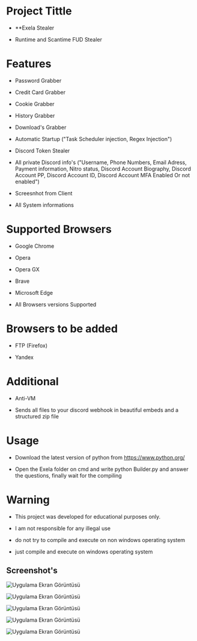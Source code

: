 
# Project Tittle
- **Exela Stealer

- Runtime and Scantime FUD Stealer

# Features
- Password Grabber

- Credit Card Grabber

- Cookie Grabber

- History Grabber

- Download's Grabber

- Automatic Startup ("Task Scheduler injection, Regex Injection")

- Discord Token Stealer

- All private Discord info's ("Username, Phone Numbers, Email Adress, Payment information, Nitro status, Discord Account Biography, Discord Account PP, Discord Account ID, Discord Account MFA Enabled Or not enabled")

- Screesnhot from Client

- All System informations

# Supported Browsers

- Google Chrome

- Opera

- Opera GX

- Brave

- Microsoft Edge

- All Browsers versions Supported

# Browsers to be added

- FTP (Firefox)

- Yandex

# Additional

- Anti-VM

- Sends all files to your discord webhook in beautiful embeds and a structured zip file

# Usage

- Download the latest version of python from https://www.python.org/

- Open the Exela folder on cmd and write python Builder.py and answer the questions, finally wait for the compiling

# Warning

- This project was developed for educational purposes only.

- I am not responsible for any illegal use

- do not try to compile and execute on non windows operating system

- just compile and execute on windows operating system

## Screenshot's

![Uygulama Ekran Görüntüsü](https://i.hizliresim.com/d7ptzz0.png)

![Uygulama Ekran Görüntüsü](https://i.hizliresim.com/pthh62a.png)
  
![Uygulama Ekran Görüntüsü](https://i.hizliresim.com/974uzta.png)

![Uygulama Ekran Görüntüsü](https://i.hizliresim.com/1n94gc6.png)

![Uygulama Ekran Görüntüsü](https://i.hizliresim.com/9xbqxom.png)
